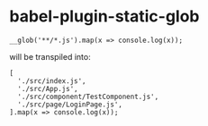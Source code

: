 babel-plugin-static-glob
====

```tsx
__glob('**/*.js').map(x => console.log(x));
```

will be transpiled into:

```
[
  './src/index.js',
  './src/App.js',
  './src/component/TestComponent.js',
  './src/page/LoginPage.js',
].map(x => console.log(x));
```